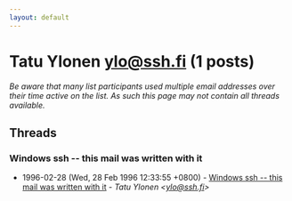 ```yaml
---
layout: default
---
```


# Tatu Ylonen <ylo@ssh.fi> (1 posts)

_Be aware that many list participants used multiple email addresses over their time active on the list. As such this page may not contain all threads available._

## Threads

### Windows ssh -- this mail was written with it
+ 1996-02-28 (Wed, 28 Feb 1996 12:33:55 +0800) - [Windows ssh -- this mail was written with it](/archive/1996/02/8485c97b7a5718ccfac90d53cfa8048905c8c8c6cf4f5705d232c764e472426f) - _Tatu Ylonen \<ylo@ssh.fi\>_

